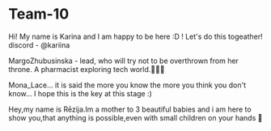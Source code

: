 # Team-10
Hi! My name is Karina and I am happy to be here :D ! Let's do this togeather! discord - @kariina

MargoZhubusinska - lead, who will try not to be overthrown from her throne. A pharmacist exploring tech world.👑👩‍⚕️

Mona_Lace... it is said the more you know the more you think you don't know... I hope this is the key at this stage :)


Hey,my name is Rēzija.Im a mother to 3 beautiful babies and i am here to show you,that anything is possible,even with small children on your hands 💪
